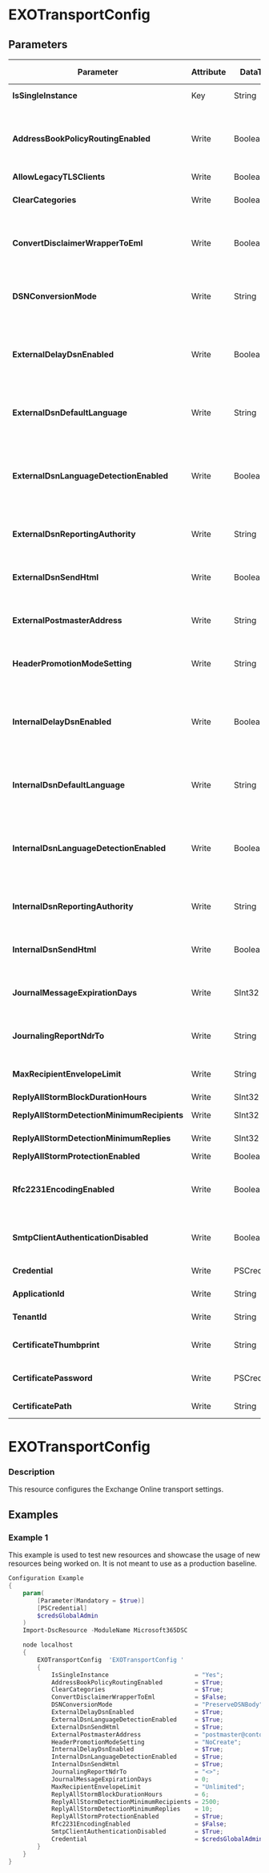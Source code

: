 ﻿# EXOTransportConfig

## Parameters

| Parameter | Attribute | DataType | Description | Allowed Values |
| --- | --- | --- | --- | --- |
| **IsSingleInstance** | Key | String | Specifies the resource is a single instance, the value must be 'Yes'. |Yes|
| **AddressBookPolicyRoutingEnabled** | Write | Boolean | The AddressBookPolicyRoutingEnabled parameter controls how recipients are resolved in an organization that uses address book policies to create separate virtual organizations within the same Exchange organization. ||
| **AllowLegacyTLSClients** | Write | Boolean | Allow legacy TLS clients ||
| **ClearCategories** | Write | Boolean | The ClearCategories parameter keeps or removes Microsoft Outlook message categories during content conversion. ||
| **ConvertDisclaimerWrapperToEml** | Write | Boolean | The ConvertDisclaimerWrapperToEml parameter specifies whether the original message will be added as a TNEF attachment or a regular EML attachment to a disclaimer. ||
| **DSNConversionMode** | Write | String | The DSNConversionMode parameter controls how Exchange handles delivery status notifications that are generated by earlier versions of Exchange or other messaging systems. ||
| **ExternalDelayDsnEnabled** | Write | Boolean | The ExternalDelayDsnEnabled parameter specifies whether a delay delivery status notification (DSN) message should be created for external messages that couldn't be immediately delivered.  ||
| **ExternalDsnDefaultLanguage** | Write | String | The ExternalDsnDefaultLanguage parameter specifies which Exchange server language should be used by default when you create external DSN messages. ||
| **ExternalDsnLanguageDetectionEnabled** | Write | Boolean | The ExternalDsnLanguageDetectionEnabled parameter specifies whether the server should try to send an external DSN message in the same language as the original message that generated the notification. ||
| **ExternalDsnReportingAuthority** | Write | String | The ExternalDsnReportingAuthority parameter specifies the domain in the machine-readable part of external DSN messages.  ||
| **ExternalDsnSendHtml** | Write | Boolean | The ExternalDsnSendHtml parameter specifies whether external DSN messages should be HTML or plain text. ||
| **ExternalPostmasterAddress** | Write | String | The ExternalPostmasterAddress parameter specifies the email address in the From header field of an external DSN message. ||
| **HeaderPromotionModeSetting** | Write | String | The HeaderPromotionModeSetting parameter specifies whether named properties are created for custom X-headers on messages received. ||
| **InternalDelayDsnEnabled** | Write | Boolean | The InternalDelayDsnEnabled parameter specifies whether a delay DSN message should be created for messages sent to or from recipients or senders in the same Exchange organization that couldn't be immediately delivered. ||
| **InternalDsnDefaultLanguage** | Write | String | The InternalDsnDefaultLanguage parameter specifies which Exchange server language should be used by default when you create internal DSN messages. ||
| **InternalDsnLanguageDetectionEnabled** | Write | Boolean | The InternalDsnLanguageDetectionEnabled parameter specifies whether the server should try to send an internal DSN message in the same language as the original message that generated the notification. ||
| **InternalDsnReportingAuthority** | Write | String | The InternalDsnReportingAuthority parameter specifies the domain in the machine-readable part of internal DSN messages. ||
| **InternalDsnSendHtml** | Write | Boolean | The InternalDsnSendHtml parameter specifies whether internal DSN messages should be HTML or plain text. ||
| **JournalMessageExpirationDays** | Write | SInt32 | The JournalMessageExpirationDays parameter extends the number of days that undeliverable journal reports are queued before they expire. ||
| **JournalingReportNdrTo** | Write | String | The JournalingReportNdrTo parameter specifies the email address to which journal reports are sent if the journaling mailbox is unavailable. ||
| **MaxRecipientEnvelopeLimit** | Write | String | The MaxRecipientEnvelopeLimit parameter specifies the maximum number of recipients in a message. ||
| **ReplyAllStormBlockDurationHours** | Write | SInt32 | Reply all storm block duration hours. ||
| **ReplyAllStormDetectionMinimumRecipients** | Write | SInt32 | Reply all storm detection minimum recipients. ||
| **ReplyAllStormDetectionMinimumReplies** | Write | SInt32 | Reply all storm detection minimum replies. ||
| **ReplyAllStormProtectionEnabled** | Write | Boolean | Reply all storm protection enabled. ||
| **Rfc2231EncodingEnabled** | Write | Boolean | The Rfc2231EncodingEnabled parameter specifies whether the RFC 2231 encoding of MIME parameters for outbound messages is enabled in your organization. ||
| **SmtpClientAuthenticationDisabled** | Write | Boolean | The SmtpClientAuthenticationDisabled parameter specifies whether to disable authenticated SMTP (SMTP AUTH) for the whole organization. ||
| **Credential** | Write | PSCredential | Credentials of the Exchange Global Admin ||
| **ApplicationId** | Write | String | Id of the Azure Active Directory application to authenticate with. ||
| **TenantId** | Write | String | Id of the Azure Active Directory tenant used for authentication. ||
| **CertificateThumbprint** | Write | String | Thumbprint of the Azure Active Directory application's authentication certificate to use for authentication. ||
| **CertificatePassword** | Write | PSCredential | Username can be made up to anything but password will be used for CertificatePassword ||
| **CertificatePath** | Write | String | Path to certificate used in service principal usually a PFX file. ||

# EXOTransportConfig

### Description

This resource configures the Exchange Online transport
settings.

## Examples

### Example 1

This example is used to test new resources and showcase the usage of new resources being worked on.
It is not meant to use as a production baseline.

```powershell
Configuration Example
{
    param(
        [Parameter(Mandatory = $true)]
        [PSCredential]
        $credsGlobalAdmin
    )
    Import-DscResource -ModuleName Microsoft365DSC

    node localhost
    {
        EXOTransportConfig  'EXOTransportConfig '
        {
            IsSingleInstance                        = "Yes";
            AddressBookPolicyRoutingEnabled         = $True;
            ClearCategories                         = $True;
            ConvertDisclaimerWrapperToEml           = $False;
            DSNConversionMode                       = "PreserveDSNBody";
            ExternalDelayDsnEnabled                 = $True;
            ExternalDsnLanguageDetectionEnabled     = $True;
            ExternalDsnSendHtml                     = $True;
            ExternalPostmasterAddress               = "postmaster@contoso.com";
            HeaderPromotionModeSetting              = "NoCreate";
            InternalDelayDsnEnabled                 = $True;
            InternalDsnLanguageDetectionEnabled     = $True;
            InternalDsnSendHtml                     = $True;
            JournalingReportNdrTo                   = "<>";
            JournalMessageExpirationDays            = 0;
            MaxRecipientEnvelopeLimit               = "Unlimited";
            ReplyAllStormBlockDurationHours         = 6;
            ReplyAllStormDetectionMinimumRecipients = 2500;
            ReplyAllStormDetectionMinimumReplies    = 10;
            ReplyAllStormProtectionEnabled          = $True;
            Rfc2231EncodingEnabled                  = $False;
            SmtpClientAuthenticationDisabled        = $True;
            Credential                              = $credsGlobalAdmin
        }
    }
}
```

